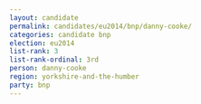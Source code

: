 ```yaml
---
layout: candidate
permalink: candidates/eu2014/bnp/danny-cooke/
categories: candidate bnp
election: eu2014
list-rank: 3
list-rank-ordinal: 3rd
person: danny-cooke
region: yorkshire-and-the-humber
party: bnp
---
```

